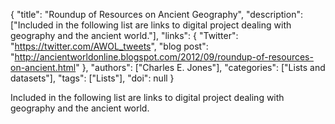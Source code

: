 {
  "title": "Roundup of Resources on Ancient Geography",
  "description": ["Included in the following list are links to digital project dealing with geography and the ancient world."],
  "links": {
    "Twitter": "https://twitter.com/AWOL_tweets",
    "blog post": "http://ancientworldonline.blogspot.com/2012/09/roundup-of-resources-on-ancient.html"
  },
  "authors": ["Charles E. Jones"],
  "categories": ["Lists and datasets"],
  "tags": ["Lists"],
  "doi": null
}

<!-- Generated by csv2md.R – do not edit by hand -->

Included in the following list are links to digital project dealing with geography and the ancient world.